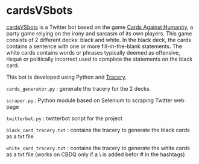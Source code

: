 # cardsVSbots
[cardsVSbots](https://twitter.com/CSbots) is a Twitter bot based on the game [Cards Against Humanity](https://cardsagainsthumanity.com/), a party game relying on the irony and sarcasm of its own players. This game consists of 2 different decks: black and white. In the black deck, the cards contains a sentence with one or more fill-in-the-blank statements. The white cards contains words or phrases typically deemed as offensive, risqué or politically incorrect used to complete the statements on the black card.

This bot is developed using Python and [Tracery](https://github.com/aparrish/pytracery). 

`cards_generator.py` : generate the tracery for the 2 decks

`scraper.py` : Python module based on Selenium to scraping Twitter web page

`twitterbot.py` : twitterbot script for the project

`black_card_tracery.txt` : contains the tracery to generate the black cards as a txt file 

`white_card_tracery.txt` : contains the tracery to generate the white cards as a txt file (works on CBDQ only if a \ is added befor # in the hashtags) 

